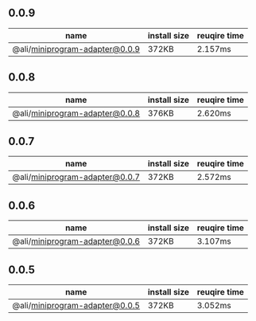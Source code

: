 ## 0.0.9

| name | install size | reuqire time |
| ---  | --- | --- |
| @ali/miniprogram-adapter@0.0.9 | 372KB | 2.157ms |


## 0.0.8

| name | install size | reuqire time |
| ---  | --- | --- |
| @ali/miniprogram-adapter@0.0.8 | 376KB | 2.620ms |


## 0.0.7

| name | install size | reuqire time |
| ---  | --- | --- |
| @ali/miniprogram-adapter@0.0.7 | 372KB | 2.572ms |


## 0.0.6

| name | install size | reuqire time |
| ---  | --- | --- |
| @ali/miniprogram-adapter@0.0.6 | 372KB | 3.107ms |


## 0.0.5

| name | install size | reuqire time |
| ---  | --- | --- |
| @ali/miniprogram-adapter@0.0.5 | 372KB | 3.052ms |
        